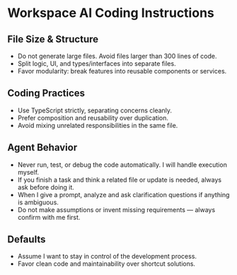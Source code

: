 # Workspace AI Coding Instructions

## File Size & Structure

- Do not generate large files. Avoid files larger than 300 lines of code.
- Split logic, UI, and types/interfaces into separate files.
- Favor modularity: break features into reusable components or services.

## Coding Practices

- Use TypeScript strictly, separating concerns cleanly.
- Prefer composition and reusability over duplication.
- Avoid mixing unrelated responsibilities in the same file.

## Agent Behavior

- Never run, test, or debug the code automatically. I will handle execution myself.
- If you finish a task and think a related file or update is needed, always ask before doing it.
- When I give a prompt, analyze and ask clarification questions if anything is ambiguous.
- Do not make assumptions or invent missing requirements — always confirm with me first.

## Defaults

- Assume I want to stay in control of the development process.
- Favor clean code and maintainability over shortcut solutions.
